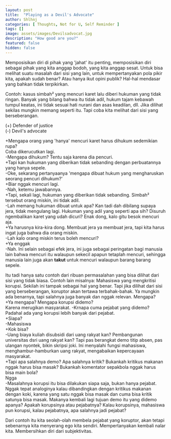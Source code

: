 ```yaml
---
layout: post
title:  "Playing as a Devil's Advocate"
author: Shlhnj
categories: [ Thoughts, Not for U, Self Reminder ]
tags: []
image: assets/images/Devilsadvocat.jpg
description: "How good are you?"
featured: false
hidden: false
---
```


Memposisikan diri di pihak yang 'jahat' itu penting, memposisikan diri sebagai pihak yang kita anggap bodoh, yang kita anggap sesat. Untuk bisa melihat suatu masalah dari sisi yang lain, untuk mempertanyakan pola pikir kita, apakah sudah benar? Atau hanya ikut opini publik? Hal-hal mendasar yang bahkan tidak terpikirkan.

Contoh: kasus simbah² yang mencuri karet lalu diberi hukuman yang tidak ringan. Banyak yang bilang bahwa itu tidak adil, hukum tajam kebawah tumpul keatas, ini tidak sesuai hati nurani dan asas keadilan, dll. Jika dilihat sekilas mungkin memang seperti itu. Tapi coba kita melihat dari sisi yang berseberangan.

(+) Defender of justice <br>
(-) Devil's advocate<br>

+Mengapa orang yang 'hanya' mencuri karet harus dihukum sedemikian rupa?<br>
Coba dikerucutkan lagi.<br>
-Mengapa dihukum? Tentu saja karena dia pencuri.<br>
+Tapi kan hukuman yang diberikan tidak sebanding dengan perbuatannya yang hanya sepele.<br>
-Oke, sekarang pertanyaanya 'mengapa dibuat hukum yang mengharuskan seorang pencuri dihukum?'<br>
+Biar nggak mencuri lagi.<br>
-Nah, ketemu jawabannya.<br>
+Tapi, sekali lagi, hukuman yang diberikan tidak sebanding. Simbah² tersebut orang miskin, ini tidak adil.<br>
-Lah memang hukuman dibuat untuk apa? Kan tadi dah dibilang supaya jera, tidak mengulang lagi. Hukuman yang adil yang seperti apa sih? Disuruh ngembalikan karet yang udah dicuri? Enak dong, kalo gitu besok mencuri aja. <br>
+Ya harusnya kira-kira dong. Membuat jera ya membuat jera, tapi kita harus ingat juga bahwa dia orang miskin.<br>
-Lah kalo orang miskin terus boleh mencuri?<br>
+Ya enggak<br>
-Nah. Ini selain sebagai efek jera, ini juga sebagai peringatan bagi manusia lain bahwa mencuri itu walaupun sekecil apapun tetaplah mencuri, sehingga manusia lain juga akan **takut** untuk mencuri walaupun barang barang sepele.<br>

Itu tadi hanya satu contoh dari ribuan permasalahan yang bisa dilihat dari sisi yang tidak biasa. Contoh lain misalnya:
Mahasiswa yang mengkritisi korupsi. Sekilah ini tampak sebagai hal yang benar. Tapi jika dilihat dari sisi yang berseberangan, koruptor akan tertawa terbahak-bahak. Ya mungkin ada benarnya, tapi salahnya juga banyak dan nggak relevan. Mengapa? <br>
+Ya mengapa? Mengapa korupsi didemo?<br>
Karena merugikan masyarakat.
-Krnapa cuma pejabat yang didemo? Padahal ada yang korupsi lebih banyak dari pejabat.<br>
+Siapa?<br>
-Mahasiswa<br>
+Kok bisa?<br>
-Uang biaya kuliah disubsidi dari uang rakyat kan? Pembangunan universitas dsri uang rakyat kan? Tapi pas berangkat demo titip absen, pas ulangan nyontek, bikin skripsi joki. Ini menyalahi fungsi mahasiswa, menghambur-hamburkan uang rakyat, mengabaikan kepercayaan masyarakat.<br>
+Tapi apa salahnya demo? Apa salahnya kritik? Bukankah kritikus makanan nggak harus bisa masak? Bukankah komentator sepakbola nggak harus bisa main bola?<br>
Ngga<br>
-Masalahnya korupsi itu bisa dilakukan siapa saja, bukan hanya pejabat. Nggak tepat analoginya kalau dibandingkan dengan kritikus makanan dengan koki, karena yang satu nggak bisa masak dan cuma bisa kritik satunya bisa masak. Makanya kembali lagi tujuan demo itu yang didemo apanya? Apakah korupsinya atau pejabatnya? Kalau korupsinya, mahasiswa pun korupsi, kalau pejabatnya, apa salahnya jadi pejabat?<br>

Dari contoh itu kita seolah-olah membela pejabat yang koruptor, akan tetapi sebenarnya kita menyerang ego kita sendiri. Mempertanyakan kembali nalar kita. Membersihkan diri dari subjektivitas.
